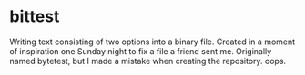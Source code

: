 # bittest
Writing text consisting of two options into a binary file.
Created in a moment of inspiration one Sunday night to fix a file a friend sent me.
Originally named bytetest, but I made a mistake when creating the repository. oops.
